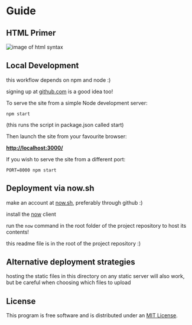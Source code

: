 # Guide

## HTML Primer

![image of html syntax](https://serveon.site/lingo.jpg)

## Local Development

this workflow depends on npm and node :)

signing up at [github.com](https://github.com) is a good idea too!

To serve the site from a simple Node development server:

    npm start

(this runs the script in package.json called start)

Then launch the site from your favourite browser:

[__http://localhost:3000/__](http://localhost:3000/)

If you wish to serve the site from a different port:

    PORT=8000 npm start

## Deployment via now.sh

make an account at [now.sh](https://now.sh), preferably through github :)

install the [now](https://zeit.co/download) client

run the `now` command in the root folder of the project repository to host its contents!

this readme file is in the root of the project repository :)

## Alternative deployment strategies

hosting the static files in this directory on any static server will also work, but be careful when choosing which files to upload

## License

This program is free software and is distributed under an [MIT License](LICENSE).
